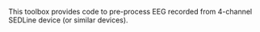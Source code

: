 This toolbox provides code to pre-process EEG recorded from 4-channel SEDLine device (or similar devices).
